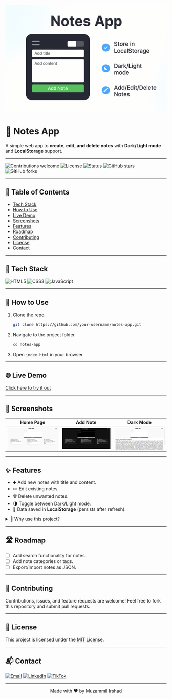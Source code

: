 <p align="center">
  <img src="https://raw.githubusercontent.com/muzammil-frontend-web-projects/Notes-App/main/screenshots/banner.png" alt="Notes App Banner" width="600"/>
</p>

# 📝 Notes App

A simple web app to **create, edit, and delete notes** with **Dark/Light mode** and **LocalStorage** support.

---

![Contributions welcome](https://img.shields.io/badge/contributions-welcome-brightgreen?style=for-the-badge)
![License](https://img.shields.io/badge/license-MIT-blue?style=for-the-badge)
![Status](https://img.shields.io/badge/status-active-success?style=for-the-badge)
![GitHub stars](https://img.shields.io/github/stars/Muzammil-Frontend-Web-Projects/Notes-App?style=for-the-badge)
![GitHub forks](https://img.shields.io/github/forks/Muzammil-Frontend-Web-Projects/Notes-App?style=for-the-badge)

---

## 📑 Table of Contents

* [Tech Stack](#-tech-stack)
* [How to Use](#-how-to-use)
* [Live Demo](#-live-demo)
* [Screenshots](#-screenshots)
* [Features](#-features)
* [Roadmap](#-roadmap)
* [Contributing](#-contributing)
* [License](#-license)
* [Contact](#-contact)

---

## 🚀 Tech Stack

![HTML5](https://img.shields.io/badge/HTML5-orange?style=for-the-badge\&logo=html5)
![CSS3](https://img.shields.io/badge/CSS3-blue?style=for-the-badge\&logo=css3)
![JavaScript](https://img.shields.io/badge/JavaScript-yellow?style=for-the-badge\&logo=javascript)

---

## 📂 How to Use

1. Clone the repo

   ```bash
   git clone https://github.com/your-username/notes-app.git
   ```
2. Navigate to the project folder

   ```bash
   cd notes-app
   ```
3. Open `index.html` in your browser.

---

## 🌐 Live Demo

[Click here to try it out](https://muzammil-frontend-web-projects.github.io/Notes-App/)

---

## 📸 Screenshots

| Home Page                       | Add Note                      | Dark Mode                       |
| ------------------------------- | ----------------------------- | ------------------------------- |
| ![Light Mode](./screenshots/light%20mode.png) | ![Dark Mode](./screenshots/dark%20mode.png) | ![Show All Text Area](./screenshots/show%20all%20text.png) |

---

## ✨ Features

* ➕ Add new notes with title and content.
* ✏️ Edit existing notes.
* 🗑️ Delete unwanted notes.
* 🌗 Toggle between Dark/Light mode.
* 💾 Data saved in **LocalStorage** (persists after refresh).

<details>
  <summary>📌 Why use this project?</summary>
  This project is helpful for beginners learning **CRUD operations** with JavaScript and how to work with **LocalStorage** and **themes**.
</details>

---

## 🛣️ Roadmap

* [ ] Add search functionality for notes.
* [ ] Add note categories or tags.
* [ ] Export/Import notes as JSON.

---

## 🤝 Contributing

Contributions, issues, and feature requests are welcome!
Feel free to fork this repository and submit pull requests.

---

## 📜 License

This project is licensed under the [MIT License](./LICENSE).

---

## 📬 Contact

[![Email](https://img.shields.io/badge/Email-D14836?logo=gmail\&logoColor=white)](mailto:cornerofcodes00@gmail.com)
[![LinkedIn](https://img.shields.io/badge/LinkedIn-blue?logo=linkedin\&logoColor=white)](https://www.linkedin.com/in/muhammad-muzammil-irshad-05b863333)
[![TikTok](https://img.shields.io/badge/TikTok-000000?logo=tiktok\&logoColor=white)](https://www.tiktok.com/@cornerofcodes)

---

<p align="center">Made with ❤️ by Muzammil Irshad</p>
